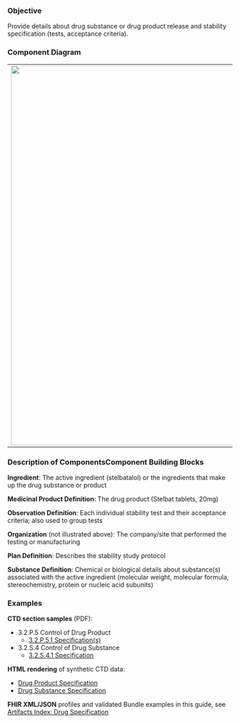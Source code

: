 ### Objective
Provide details about drug substance or drug product release and stability specification (tests, acceptance criteria).

### Component Diagram
<table>
<tr><td><img src="specification_FHIR_resources [2023-07-29 Rik].png" width="850"/></td></tr>
</table>
 
### Description of ComponentsComponent Building Blocks
**Ingredient**: The active ingredient (stelbatalol) or the ingredients that make up the drug substance or product

**Medicinal Product Definition**: The drug product (Stelbat tablets, 20mg)

**Observation Definition**: Each individual stability test and their acceptance criteria; also used to group tests

**Organization** (not illustrated above): The company/site that performed the testing or manufacturing

**Plan Definition**: Describes the stability study protocol

**Substance Definition**: Chemical or biological details about substance(s) associated with the active ingredient (molecular weight, molecular formula, stereochemistry, protein or nucleic acid subunits) 

### Examples
**CTD section samples** (PDF):
- 3.2.P.5 Control of Drug Product
  - <a href="https://github.com/HL7/uv-dx-pq/raw/master/input/examples-pdf/3.2P.5.1_Specification(s).pdf ">3.2.P.5.1 Specification(s)</a>
- 3.2.S.4 Control of Drug Substance
  - <a href="https://github.com/HL7/uv-dx-pq/raw/master/input/examples-pdf/3.2.S.4.1_Specification.pdf ">3.2.S.4.1 Specification</a>

**HTML rendering** of synthetic CTD data:
- <a href="drug_specification_rend_p.html">Drug Product Specification</a>
- <a href="drug_specification_rend_s.html">Drug Substance Specification</a>

**FHIR XML/JSON** profiles and validated Bundle examples in this guide, see [Artifacts Index: Drug Specification](artifacts.html#drug-specification)